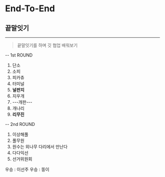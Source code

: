 # End-To-End
## **끝말잇기**
<hr>

> 끝말잇기를 하며 깃 협업 배워보기

--
1st ROUND

1. 단소
2. 소피
3. 피카츄
4. 터미널
5. **널판지**
6. 지우개
7. ---개판---
7. 개나리
8. **리무진**



--
2nd ROUND

1. 이상해풀
2. 풀무원
3. 원수는 외나무 다리에서 만난다
4. 다다익선
5. 선거위원회


우승 : 이선주
우승 : 뚱이
